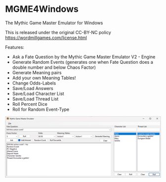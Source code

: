 # MGME4Windows
The Mythic Game Master Emulator for Windows

This is released under the original CC-BY-NC policy
https://wordmillgames.com/license.html

Features:

- Ask a Fate Question by the Mythic Game Master Emulator V2 - Engine
- Generate Random Events (generates one when Fate Question does a double number and below Chaos Factor)
- Generate Meaning pairs
- Add your own Meaning Tables!
- Change Odds-Labels
- Save/Load Answers
- Save/Load Character List
- Save/Load Thread List
- Roll Percent Dice
- Roll for Random Event-Type

![Screenshot of the programm](https://github.com/Quintar/MGME4Windows/blob/master/Screenshot_V1_2.png?raw=true)

